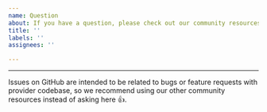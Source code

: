 ```yaml
---
name: Question
about: If you have a question, please check out our community resources!
title: ''
labels: ''
assignees: ''

---
```


---

Issues on GitHub are intended to be related to bugs or feature requests with provider codebase,
so we recommend using our other community resources instead of asking here 👍.
